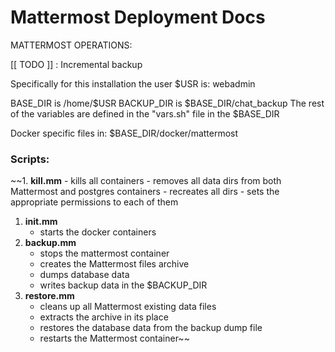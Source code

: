 # Mattermost Deployment Docs


MATTERMOST OPERATIONS:

[[ TODO ]] : Incremental backup

Specifically for this installation the user $USR is: webadmin

BASE_DIR is /home/$USR
BACKUP_DIR is $BASE_DIR/chat_backup
The rest of the variables are defined in the
"vars.sh" file in the $BASE_DIR

Docker specific files in:
$BASE_DIR/docker/mattermost

### Scripts:
~~1.  **kill.mm**
    - kills all containers
    - removes all data dirs from both Mattermost and postgres containers
    - recreates all dirs 
    - sets the appropriate permissions to each of them
1. **init.mm**
    - starts the docker containers
2. **backup.mm**
    - stops the mattermost container
    - creates the Mattermost files archive
    - dumps database data
    - writes backup data in the $BACKUP_DIR
3. **restore.mm**
    - cleans up all Mattermost existing data files
    - extracts the archive in its place
    - restores the database data from the backup dump file
    - restarts the Mattermost container~~

